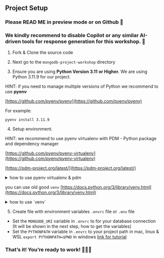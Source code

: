 ## Project Setup
### Please READ ME in preview mode or on Github 👀
### We kindly recommend to disable Copilot or any similar AI-driven tools for response generation for this workshop. 🤬

1. Fork & Clone the source code
   
2. Next go to the `mongodb-project-workshop` directory

3. Ensure you are using **Python Version 3.11** **or Higher.** We are using Python 3.11.9 for our project.


  HINT: if you need to manage multiple versions of Python we recommend to use **pyenv** 

  [https://github.com/pyenv/pyenv](https://github.com/pyenv/pyenv)
  
  For example:

  `pyenv install 3.11.9`


4. Setup environment. 
  
<aside>

  HINT: we recommend to use pyenv virtualenv  with PDM - Python package and dependency manager 
  
  [https://github.com/pyenv/pyenv-virtualenv](https://github.com/pyenv/pyenv-virtualenv)
  
  [https://pdm-project.org/latest/](https://pdm-project.org/latest/)

  <details>
  <summary>how to use pyenv virtualenv  & pdm</summary>

  create env named mongo-project-workshop-3.11.9

  `pyenv virtualenv 3.11.9 mongo-project-workshop-3.11.9`
  
  `pyenv local mongo-project-workshop-3.11.9`

  install pdm 

  `pip install pdm`

  install all dependencies

  `pdm install`

  run ruff check 

  `pdm run ruff check` 

  if you see `All checks passed!` everything setup correctly 🎉

  </details>
</aside>



 you can use old good `venv` [https://docs.python.org/3/library/venv.html](https://docs.python.org/3/library/venv.html)
 

  <details>
  <summary>how to use `venv`</summary>

  create `venv`

  `python -m venv .`

  next activate it

  on mac, linux or WSL

  `source ./bin/activate`

  or on windows 

  * cmd.exe

  `C:\> .\Scripts\activate.bat`

  * PowerShell

  `PS C:\> .\Scripts\Activate.ps1`

  run ruff check

  `run ruff check`

  if you see `All checks passed!` everything setup correctly 🎉

  </details>
 

5. Create file with environment variables `.envrc` file or `.env` file

* Set the `MONGODB_URI` variable in `.envrc` to for your database connection (It will be shown in the next step, how to get the variables)
* Set the `PYTHONPATH` variable in `.envrc` to your project path
   in mac, linux & WSL `export PYTHONPATH=$PWD`
   in windows [link for tutorial](https://www.youtube.com/watch?v=PXqcHi2fkXI)

### That’s it! You’re ready to work! 🎉🎉🎉

